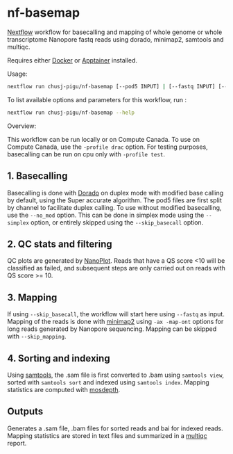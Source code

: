 # nf-basemap

[Nextflow] workflow for basecalling and mapping of whole genome or whole transcriptome Nanopore fastq reads using dorado, minimap2, samtools and multiqc.

Requires either [Docker] or [Apptainer] installed.

Usage:

```sh
nextflow run chusj-pigu/nf-basemap [--pod5 INPUT] | [--fastq INPUT] [--ref REF_GENOME] [OPTIONS]
```

To list available options and parameters for this workflow, run :

``` sh
nextflow run chusj-pigu/nf-basemap --help
```

Overview:

This workflow can be run locally or on Compute Canada. To use on Compute Canada, use the `-profile drac` option. For testing purposes, basecalling can be run on cpu only with `-profile test`.

## 1. Basecalling

Basecalling is done with [Dorado] on duplex mode with modified base calling by default, using the Super accurate algorithm. The pod5 files are first split by channel to facilitate duplex calling. To use without modified basecalling, use the `--no_mod` option. This can be done in simplex mode using the `--simplex` option, or entirely skipped using the `--skip_basecall` option.

## 2. QC stats and filtering

QC plots are generated by [NanoPlot]. Reads that have a QS score <10 will be classified as failed, and subsequent steps are only carried out on reads with QS score >= 10.

## 3. Mapping

If using `--skip_basecall`, the workflow will start here using `--fastq` as input. Mapping of the reads is done with [minimap2] using `-ax -map-ont` options for long reads generated by Nanopore sequencing. Mapping can be skipped with `--skip_mapping`.

## 4. Sorting and indexing

Using [samtools], the .sam file is first converted to .bam using `samtools view`, sorted with `samtools sort` and indexed using `samtools index`. Mapping statistics are computed with [mosdepth].

## Outputs

Generates a .sam file, .bam files for sorted reads and bai for indexed reads. Mapping statistics are stored in text files and summarized in a [multiqc] report.

[Docker]: https://www.docker.com
[Apptainer]: https://apptainer.org
[Nextflow]: https://www.nextflow.io/docs/latest/index.html
[Dorado]: https://github.com/nanoporetech/dorado
[minimap2]: https://lh3.github.io/minimap2/minimap2.html
[samtools]: http://www.htslib.org
[multiqc]: https://multiqc.info
[mosdepth]: https://github.com/brentp/mosdepth
[NanoPlot]: https://github.com/wdecoster/NanoPlot
